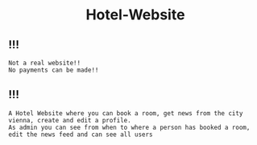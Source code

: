 # <center>Hotel-Website</center>
## !!!
    Not a real website!!
    No payments can be made!!
## !!!


```
A Hotel Website where you can book a room, get news from the city vienna, create and edit a profile.
As admin you can see from when to where a person has booked a room, edit the news feed and can see all users 
```